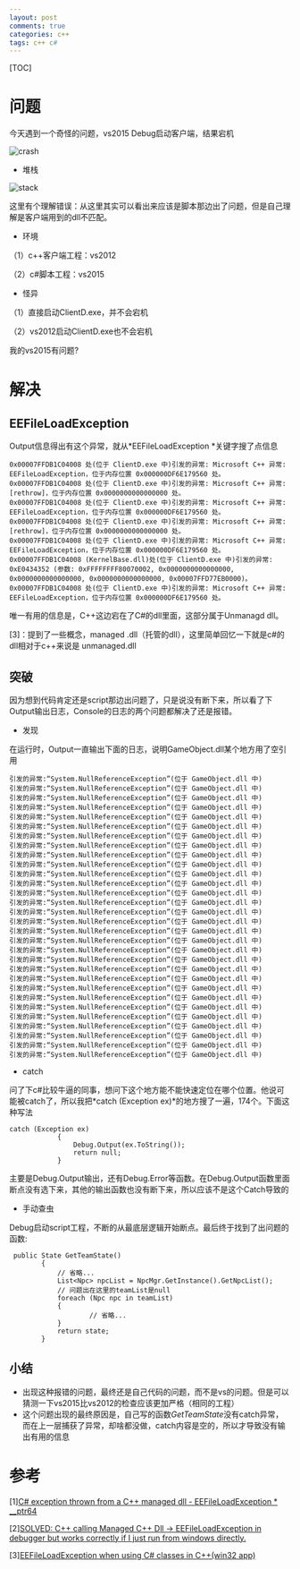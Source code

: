```yaml
---
layout: post
comments: true
categories: c++
tags: c++ c#
---
```


[TOC]

# 问题
今天遇到一个奇怪的问题，vs2015 Debug启动客户端，结果宕机

![crash](https://github.com/pkxpp/pkxpp.github.io/blob/master/static/img/crash.png?raw=true)

* 堆栈

![stack](https://github.com/pkxpp/pkxpp.github.io/blob/master/static/img/stack.jpg?raw=true)

这里有个理解错误：从这里其实可以看出来应该是脚本那边出了问题，但是自己理解是客户端用到的dll不匹配。

* 环境

（1）c++客户端工程：vs2012

（2）c#脚本工程：vs2015

* 怪异

（1）直接启动ClientD.exe，并不会宕机

（2）vs2012启动ClientD.exe也不会宕机

我的vs2015有问题?

# 解决
## EEFileLoadException 
Output信息得出有这个异常，就从*EEFileLoadException *关键字搜了点信息
```
0x00007FFDB1C04008 处(位于 ClientD.exe 中)引发的异常: Microsoft C++ 异常: EEFileLoadException，位于内存位置 0x000000DF6E179560 处。
0x00007FFDB1C04008 处(位于 ClientD.exe 中)引发的异常: Microsoft C++ 异常: [rethrow]，位于内存位置 0x0000000000000000 处。
0x00007FFDB1C04008 处(位于 ClientD.exe 中)引发的异常: Microsoft C++ 异常: EEFileLoadException，位于内存位置 0x000000DF6E179560 处。
0x00007FFDB1C04008 处(位于 ClientD.exe 中)引发的异常: Microsoft C++ 异常: [rethrow]，位于内存位置 0x0000000000000000 处。
0x00007FFDB1C04008 处(位于 ClientD.exe 中)引发的异常: Microsoft C++ 异常: EEFileLoadException，位于内存位置 0x000000DF6E179560 处。
0x00007FFDB1C04008 (KernelBase.dll)处(位于 ClientD.exe 中)引发的异常: 0xE0434352 (参数: 0xFFFFFFFF80070002, 0x0000000000000000, 0x0000000000000000, 0x0000000000000000, 0x00007FFD77EB0000)。
0x00007FFDB1C04008 处(位于 ClientD.exe 中)引发的异常: Microsoft C++ 异常: EEFileLoadException，位于内存位置 0x000000DF6E179560 处。
```
唯一有用的信息是，C++这边宕在了C#的dll里面，这部分属于Unmanagd dll。

[1]: 没啥意义，说了工具，都没找到下载的地方

[2]: 说的就是一样的，但是没有给出什么有效的解决方法，有一个说把什么Default设置一下，但是根本找不到哪里设置

[3]：提到了一些概念，managed .dll（托管的dll），这里简单回忆一下就是c#的dll相对于c++来说是 unmanaged.dll

## 突破
因为想到代码肯定还是script那边出问题了，只是说没有断下来，所以看了下Output输出日志，Console的日志的两个问题都解决了还是报错。
* 发现

在运行时，Output一直输出下面的日志，说明GameObject.dll某个地方用了空引用

	引发的异常:“System.NullReferenceException”(位于 GameObject.dll 中)
	引发的异常:“System.NullReferenceException”(位于 GameObject.dll 中)
	引发的异常:“System.NullReferenceException”(位于 GameObject.dll 中)
	引发的异常:“System.NullReferenceException”(位于 GameObject.dll 中)
	引发的异常:“System.NullReferenceException”(位于 GameObject.dll 中)
	引发的异常:“System.NullReferenceException”(位于 GameObject.dll 中)
	引发的异常:“System.NullReferenceException”(位于 GameObject.dll 中)
	引发的异常:“System.NullReferenceException”(位于 GameObject.dll 中)
	引发的异常:“System.NullReferenceException”(位于 GameObject.dll 中)
	引发的异常:“System.NullReferenceException”(位于 GameObject.dll 中)
	引发的异常:“System.NullReferenceException”(位于 GameObject.dll 中)
	引发的异常:“System.NullReferenceException”(位于 GameObject.dll 中)
	引发的异常:“System.NullReferenceException”(位于 GameObject.dll 中)
	引发的异常:“System.NullReferenceException”(位于 GameObject.dll 中)
	引发的异常:“System.NullReferenceException”(位于 GameObject.dll 中)
	引发的异常:“System.NullReferenceException”(位于 GameObject.dll 中)
	引发的异常:“System.NullReferenceException”(位于 GameObject.dll 中)
	引发的异常:“System.NullReferenceException”(位于 GameObject.dll 中)
	引发的异常:“System.NullReferenceException”(位于 GameObject.dll 中)
	引发的异常:“System.NullReferenceException”(位于 GameObject.dll 中)
	引发的异常:“System.NullReferenceException”(位于 GameObject.dll 中)
	引发的异常:“System.NullReferenceException”(位于 GameObject.dll 中)
	引发的异常:“System.NullReferenceException”(位于 GameObject.dll 中)
	引发的异常:“System.NullReferenceException”(位于 GameObject.dll 中)
	引发的异常:“System.NullReferenceException”(位于 GameObject.dll 中)
	引发的异常:“System.NullReferenceException”(位于 GameObject.dll 中)
	引发的异常:“System.NullReferenceException”(位于 GameObject.dll 中)
	引发的异常:“System.NullReferenceException”(位于 GameObject.dll 中)
	引发的异常:“System.NullReferenceException”(位于 GameObject.dll 中)
	引发的异常:“System.NullReferenceException”(位于 GameObject.dll 中)

* catch

问了下c#比较牛逼的同事，想问下这个地方能不能快速定位在哪个位置。他说可能被catch了，所以我把*catch (Exception ex)*的地方搜了一遍，174个。下面这种写法
```
catch (Exception ex)
            {
                Debug.Output(ex.ToString());
                return null;
            }
```
主要是Debug.Output输出，还有Debug.Error等函数。在Debug.Output函数里面断点没有选下来，其他的输出函数也没有断下来，所以应该不是这个Catch导致的
* 手动查虫

Debug启动script工程，不断的从最底层逻辑开始断点。最后终于找到了出问题的函数:

```
 public State GetTeamState()
        {
            // 省略...
            List<Npc> npcList = NpcMgr.GetInstance().GetNpcList();
            // 问题出在这里的teamList是null
            foreach (Npc npc in teamList)
            {
                    // 省略...
            }
            return state;
        }
```

## 小结
* 出现这种报错的问题，最终还是自己代码的问题，而不是vs的问题。但是可以猜测一下vs2015比vs2012的检查应该更加严格（相同的工程）
* 这个问题出现的最终原因是，自己写的函数*GetTeamState*没有catch异常，而在上一层捕获了异常，却啥都没做，catch内容是空的，所以才导致没有输出有用的信息

# 参考
[1][C# exception thrown from a C++ managed dll - EEFileLoadException * __ptr64](https://social.msdn.microsoft.com/Forums/vstudio/en-US/cd6b18a8-d0cc-45fb-a0c6-fa4bf661537b/c-exception-thrown-from-a-c-managed-dll-eefileloadexception-ptr64?forum=clr)

[2][SOLVED: C++ calling Managed C++ Dll -> EEFileLoadException in debugger but works correctly if I just run from windows directly. ](https://social.msdn.microsoft.com/Forums/vstudio/en-US/57f661b5-65c4-42ca-a4eb-ecb223fbd76e/solved-c-calling-managed-c-dll-gt-eefileloadexception-in-debugger-but-works-correctly-if-i?forum=vcgeneral)

[3][EEFileLoadException when using C# classes in C++(win32 app)](https://stackoverflow.com/questions/93770/eefileloadexception-when-using-c-sharp-classes-in-cwin32-app)
